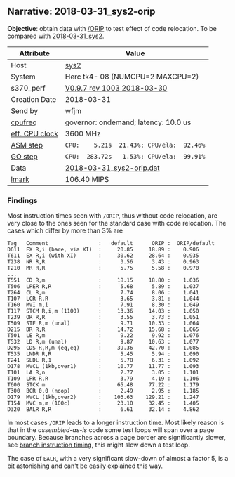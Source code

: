 ## Narrative: 2018-03-31_sys2-orip

**Objective**: obtain data with
[/ORIP](../doc/s370_perf.md.html#user-content-par-orip) to test effect of
code relocation.
To be compared with [2018-03-31_sys2](2018-03-31_sys2.md).

| Attribute | Value |
| --------- | ----- |
| Host   | [sys2](hostinfo_sys2.md) |
| System | Herc tk4- 08 (NUMCPU=2 MAXCPU=2) |
| s370_perf | [V0.9.7  rev  1003  2018-03-30](https://github.com/wfjm/s370-perf/blob/2685ff0/codes/s370_perf.asm) |
| Creation Date | 2018-03-31 |
| Send by | wfjm |
| [cpufreq](README_narr.md#user-content-cpufreq) | governor: ondemand; latency: 10.0 us |
| [eff. CPU clock](README_narr.md#user-content-effclk) | 3600 MHz |
| [ASM step](README_narr.md#user-content-asm) | `CPU:    5.21s  21.43%; CPU/ela:  92.46%` |
| [GO step](README_narr.md#user-content-go)   | `CPU:  283.72s   1.53%; CPU/ela:  99.91%` |
| Data | [2018-03-31_sys2-orip.dat](../data/2018-03-31_sys2-orip.dat) |
| [lmark](README_narr.md#user-content-lmark) | 106.40 MIPS |

### Findings <a name="find"></a>
Most instruction times seen with `/ORIP`, thus without code relocation, are
very close to the ones seen for the standard case with code relocation.
The cases which differ by more than 3% are
```
Tag   Comment                :   default      ORIP :  ORIP/default
D611  EX R,i (bare, via XI)  :     20.85     18.89 :    0.906
T611  EX R,i (with XI)       :     30.62     28.64 :    0.935
T238  NR R,R                 :      3.56      3.43 :    0.963
T210  MR R,R                 :      5.75      5.58 :    0.970
...
T551  CD R,m                 :     18.15     18.80 :    1.036
T506  LPER R,R               :      5.68      5.89 :    1.037
T264  CL R,m                 :      7.74      8.06 :    1.041
T107  LCR R,R                :      3.65      3.81 :    1.044
T160  MVI m,i                :      7.91      8.30 :    1.049
T117  STCM R,i,m (1100)      :     13.36     14.03 :    1.050
T239  OR R,R                 :      3.55      3.73 :    1.051
T509  STE R,m (unal)         :      9.71     10.33 :    1.064
D215  DR R,R                 :     14.72     15.68 :    1.065
T501  LE R,m                 :      9.22      9.92 :    1.076
T532  LD R,m (unal)          :      9.87     10.63 :    1.077
D295  CDS R,R,m (eq,eq)      :     39.36     42.70 :    1.085
T535  LNDR R,R               :      5.45      5.94 :    1.090
T241  SLDL R,1               :      5.78      6.31 :    1.092
D178  MVCL (1kb,over1)       :     10.77     11.77 :    1.093
T101  LA R,n                 :      2.77      3.05 :    1.101
T109  LPR R,R                :      3.79      4.19 :    1.106
T600  STCK m                 :     65.48     77.22 :    1.179
T300  BCR 0,0 (noop)         :      2.49      2.95 :    1.185
D179  MVCL (1kb,over2)       :    103.63    129.21 :    1.247
T154  MVC m,m (100c)         :     23.10     32.45 :    1.405
D320  BALR R,R               :      6.61     32.14 :    4.862
```

In most cases `/ORIP` leads to a longer instruction time.
Most likely reason is that in the _assembled-as-is_ code some test loops
will span over a page boundary. Because branches across a page border are
significantly slower, see
[branch instruction timing](2018-03-31_sys2.md.html#user-content-find-bfar),
this might slow down a test loop.

The case of `BALR`, with a very significant slow-down of almost a factor 5,
is a bit astonishing and can't be easily explained this way.
